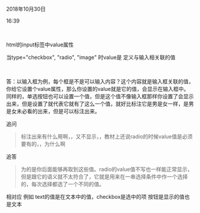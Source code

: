  

2018年10月30日

16:39

 

html的input标签中value属性

当type=\"checkbox\", \"radio\", \"image\" 时value是 定义与输入相关联的值

 

答：以输入框为例，每个框是不是可以输入内容？这个内容就是输入框关联的值，你给它设置个value属性，那么你设置的value就是它的值，会显示在输入框中。同样的，单选按钮也可以设置一个值，但是这个值不像输入框那样你设置了会显示出来，但是设置了就代表它就有了这么一个值，就好比标注它是男是女一样，是男是女未必看的出来，但是可以标注出来。

追问

> 标注出来有什么用啊，，又不显示，，教材上还说radio的时候value值是必须要有的，，为什么啊

追答

> 为的是你后面能够再取到这些值。radio的value值不写也一样能正常显示，但是跟它的语义就不太符合了，它就是用来在一串选择条件中作一个选择的，每次选择都选了一个不同的值。

相对应 例如 text的值是在文本中的值，checkbox是选中的项 按钮是显示的值也是文本
